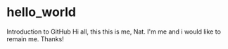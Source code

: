 # hello_world
Introduction to GitHub
Hi all, this this is me, Nat.
I'm me and i would like to remain me. Thanks!

